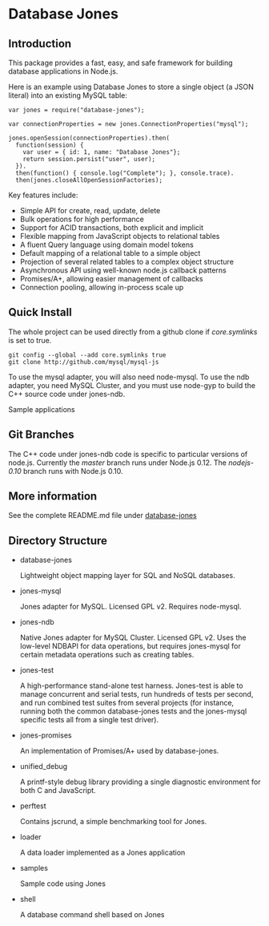 Database Jones
==============

Introduction
------------
This package provides a fast, easy, and safe framework for building 
database applications in Node.js. 

Here is an example using Database Jones to store a single object (a JSON literal)
into an existing MySQL table:
```
var jones = require("database-jones");

var connectionProperties = new jones.ConnectionProperties("mysql");

jones.openSession(connectionProperties).then(
  function(session) {
    var user = { id: 1, name: "Database Jones"};
    return session.persist("user", user);
  }).
  then(function() { console.log("Complete"); }, console.trace).
  then(jones.closeAllOpenSessionFactories);
```

Key features include:

+ Simple API for create, read, update, delete
+ Bulk operations for high performance
+ Support for ACID transactions, both explicit and implicit
+ Flexible mapping from JavaScript objects to relational tables
+ A fluent Query language using domain model tokens
+ Default mapping of a relational table to a simple object 
+ Projection of several related tables to a complex object structure
+ Asynchronous API using well-known node.js callback patterns
+ Promises/A+, allowing easier management of callbacks
+ Connection pooling, allowing in-process scale up

Quick Install
-------------
The whole project can be used directly from a github clone if *core.symlinks* 
is set to true.
```
git config --global --add core.symlinks true
git clone http://github.com/mysql/mysql-js
```
To use the mysql adapter, you will also need node-mysql.
To use the ndb adapter, you need MySQL Cluster, and you must use node-gyp to build
the C++ source code under jones-ndb.  

Sample applications 

Git Branches
------------
The C++ code under jones-ndb code is specific to particular versions of node.js.
Currently the *master* branch runs under Node.js 0.12. 
The *nodejs-0.10* branch runs with Node.js 0.10.

More information
----------------
See the complete README.md file under [database-jones](database-jones/README.md)


Directory Structure
-------------------


* database-jones

  Lightweight object mapping layer for SQL and NoSQL databases.  
  
* jones-mysql

  Jones adapter for MySQL.  Licensed GPL v2.  Requires node-mysql.
  
* jones-ndb

  Native Jones adapter for MySQL Cluster.  Licensed GPL v2. 
  Uses the low-level NDBAPI for data operations, but requires jones-mysql
  for certain metadata operations such as creating tables.

* jones-test

  A high-performance stand-alone test harness.  Jones-test is able to manage
  concurrent and serial tests, run hundreds of tests per second, and run 
  combined test suites from several projects (for instance, running both 
  the common database-jones tests and the jones-mysql specific tests all
  from a single test driver).   
  
* jones-promises

  An implementation of Promises/A+ used by database-jones. 
  
* unified\_debug 

  A printf-style debug library providing a single diagnostic 
  environment for both C and JavaScript. 

* perftest

  Contains jscrund, a simple benchmarking tool for Jones.
  
* loader

  A data loader implemented as a Jones application

* samples 

  Sample code using Jones

* shell

  A database command shell based on Jones


